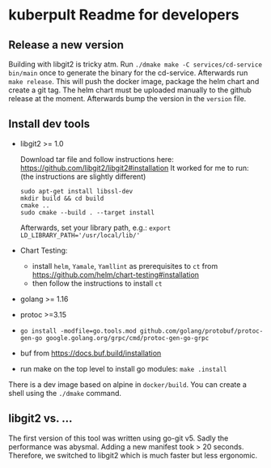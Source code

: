 # kuberpult Readme for developers

## Release a new version

Building with libgit2 is tricky atm. Run `./dmake make -C services/cd-service bin/main` once to generate the binary for the cd-service.
Afterwards run `make release`. This will push the docker image, package the helm chart and create a git tag. The helm chart must be uploaded manually to the github release at the moment.
Afterwards bump the version in the `version` file.

## Install dev tools

- libgit2 >= 1.0

  Download tar file and follow instructions here: https://github.com/libgit2/libgit2#installation
  It worked for me to run: (the instructions are slightly different)
  ```
  sudo apt-get install libssl-dev
  mkdir build && cd build
  cmake ..
  sudo cmake --build . --target install
  ```
  Afterwards, set your library path, e.g.: `export LD_LIBRARY_PATH='/usr/local/lib/'`
- Chart Testing: 
  - install `helm`, `Yamale`, `Yamllint` as prerequisites to `ct` from https://github.com/helm/chart-testing#installation 
  - then follow the instructions to install `ct`
- golang >= 1.16
- protoc >=3.15
- `go install -modfile=go.tools.mod github.com/golang/protobuf/protoc-gen-go google.golang.org/grpc/cmd/protoc-gen-go-grpc`
- buf from https://docs.buf.build/installation
- run make on the top level to install go modules:
  `make .install`

There is a dev image based on alpine in `docker/build`. You can create a shell using the `./dmake` command.

## libgit2 vs. ...

The first version of this tool was written using go-git v5. Sadly the performance was abysmal. Adding a new manifest took > 20 seconds. Therefore, we switched to libgit2 which is much faster but less ergonomic.
